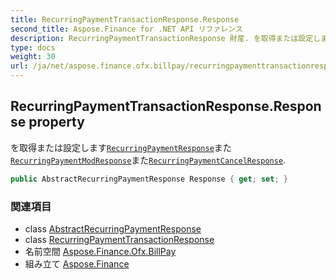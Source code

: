 ```yaml
---
title: RecurringPaymentTransactionResponse.Response
second_title: Aspose.Finance for .NET API リファレンス
description: RecurringPaymentTransactionResponse 財産. を取得または設定しますRecurringPaymentResponseまたRecurringPaymentModResponseまたRecurringPaymentCancelResponse.
type: docs
weight: 30
url: /ja/net/aspose.finance.ofx.billpay/recurringpaymenttransactionresponse/response/
---
```

## RecurringPaymentTransactionResponse.Response property

を取得または設定します[`RecurringPaymentResponse`](../../recurringpaymentresponse/)また[`RecurringPaymentModResponse`](../../recurringpaymentmodresponse/)また[`RecurringPaymentCancelResponse`](../../recurringpaymentcancelresponse/).

```csharp
public AbstractRecurringPaymentResponse Response { get; set; }
```

### 関連項目

* class [AbstractRecurringPaymentResponse](../../abstractrecurringpaymentresponse/)
* class [RecurringPaymentTransactionResponse](../)
* 名前空間 [Aspose.Finance.Ofx.BillPay](../../recurringpaymenttransactionresponse/)
* 組み立て [Aspose.Finance](../../../)


